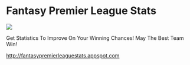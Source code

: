 Fantasy Premier League Stats
================
<img src="https://drone.io/github.com/ajjgabriel/fantasypremierleaguestats/status.png">

Get Statistics To Improve On Your Winning Chances!
May The Best Team Win!

http://fantasypremierleaguestats.appspot.com
